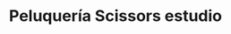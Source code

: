---
title: "Peluquería Scissors estudio"
url: /cordoba/peluqueria-scissors-estudio/
shop: peluquería
---